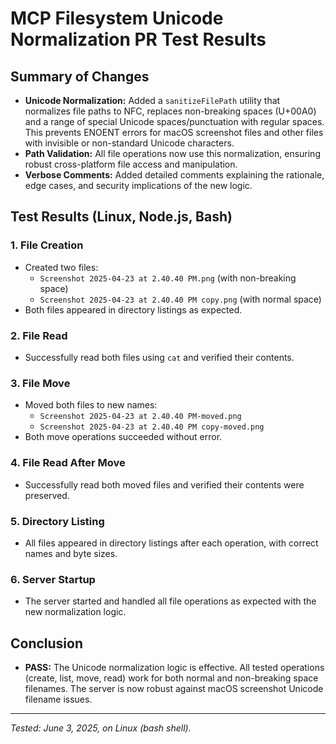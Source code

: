 # MCP Filesystem Unicode Normalization PR Test Results

## Summary of Changes
- **Unicode Normalization:** Added a `sanitizeFilePath` utility that normalizes file paths to NFC, replaces non-breaking spaces (U+00A0) and a range of special Unicode spaces/punctuation with regular spaces. This prevents ENOENT errors for macOS screenshot files and other files with invisible or non-standard Unicode characters.
- **Path Validation:** All file operations now use this normalization, ensuring robust cross-platform file access and manipulation.
- **Verbose Comments:** Added detailed comments explaining the rationale, edge cases, and security implications of the new logic.

## Test Results (Linux, Node.js, Bash)

### 1. File Creation
- Created two files:
  - `Screenshot 2025-04-23 at 2.40.40 PM.png` (with non-breaking space)
  - `Screenshot 2025-04-23 at 2.40.40 PM copy.png` (with normal space)
- Both files appeared in directory listings as expected.

### 2. File Read
- Successfully read both files using `cat` and verified their contents.

### 3. File Move
- Moved both files to new names:
  - `Screenshot 2025-04-23 at 2.40.40 PM-moved.png`
  - `Screenshot 2025-04-23 at 2.40.40 PM copy-moved.png`
- Both move operations succeeded without error.

### 4. File Read After Move
- Successfully read both moved files and verified their contents were preserved.

### 5. Directory Listing
- All files appeared in directory listings after each operation, with correct names and byte sizes.

### 6. Server Startup
- The server started and handled all file operations as expected with the new normalization logic.

## Conclusion
- **PASS:** The Unicode normalization logic is effective. All tested operations (create, list, move, read) work for both normal and non-breaking space filenames. The server is now robust against macOS screenshot Unicode filename issues.

---

*Tested: June 3, 2025, on Linux (bash shell).*
